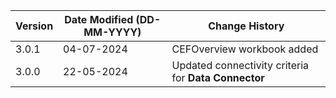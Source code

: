 | **Version** | **Date Modified (DD-MM-YYYY)** | **Change History**                                                           |
|-------------|--------------------------------|------------------------------------------------------------------------------|
| 3.0.1       | 04-07-2024                     | CEFOverview workbook added                                                   |
| 3.0.0       | 22-05-2024                     | Updated connectivity criteria for **Data Connector**   					  |